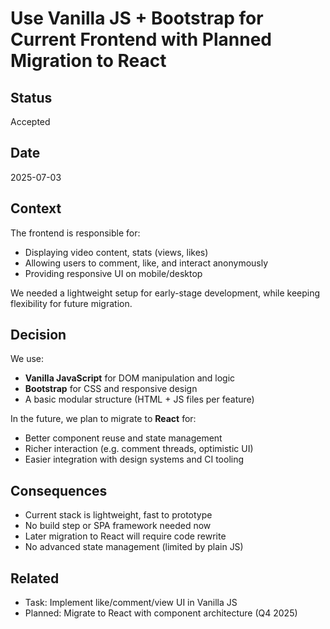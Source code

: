 # Use Vanilla JS + Bootstrap for Current Frontend with Planned Migration to React

## Status
Accepted

## Date
2025-07-03

## Context
The frontend is responsible for:
- Displaying video content, stats (views, likes)
- Allowing users to comment, like, and interact anonymously
- Providing responsive UI on mobile/desktop

We needed a lightweight setup for early-stage development, while keeping flexibility for future migration.

## Decision
We use:
- **Vanilla JavaScript** for DOM manipulation and logic
- **Bootstrap** for CSS and responsive design
- A basic modular structure (HTML + JS files per feature)

In the future, we plan to migrate to **React** for:
- Better component reuse and state management
- Richer interaction (e.g. comment threads, optimistic UI)
- Easier integration with design systems and CI tooling

## Consequences
- Current stack is lightweight, fast to prototype
- No build step or SPA framework needed now
- Later migration to React will require code rewrite
- No advanced state management (limited by plain JS)

## Related
- Task: Implement like/comment/view UI in Vanilla JS
- Planned: Migrate to React with component architecture (Q4 2025)
